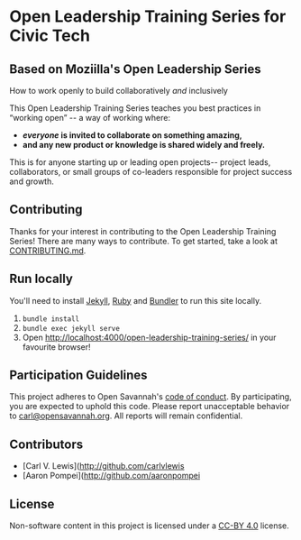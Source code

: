 # Open Leadership Training Series for Civic Tech
## Based on Moziilla's Open Leadership Series
How to work openly to build collaboratively *and* inclusively

This Open Leadership Training Series teaches you best practices in “working open” -- a way of working where:

* **_everyone_ is invited to collaborate on something amazing,**
* **and any new product or knowledge is shared widely and freely.**

This is for anyone starting up or leading open projects-- project leads, collaborators, or small groups of co-leaders responsible for project success and growth.

## Contributing

Thanks for your interest in contributing to the Open Leadership Training Series! There are many ways to contribute. To get started, take a look at [CONTRIBUTING.md](CONTRIBUTING.md).

## Run locally

You'll need to install [Jekyll](https://jekyllrb.com/), [Ruby](https://www.ruby-lang.org/en/) and [Bundler](http://bundler.io/) to run this site locally.

1. `bundle install`
2. `bundle exec jekyll serve`
3. Open [http://localhost:4000/open-leadership-training-series/](http://localhost:4000/open-leadership-training-series/) in your favourite browser!

## Participation Guidelines

This project adheres to Open Savannah's [code of conduct](CODE_OF_CONDUCT.md). By participating, you are expected to uphold this code. Please report unacceptable behavior to carl@opensavannah.org. All reports will remain confidential.

## Contributors

+ [Carl V. Lewis](http://github.com/carlvlewis
+ [Aaron Pompei](http://github.com/aaronpompei

## License

Non-software content in this project is licensed under a [CC-BY 4.0](https://creativecommons.org/licenses/by/4.0/) license.


[gh-contributors]: https://github.com/mozilla/open-leadership-training-series/network/members
